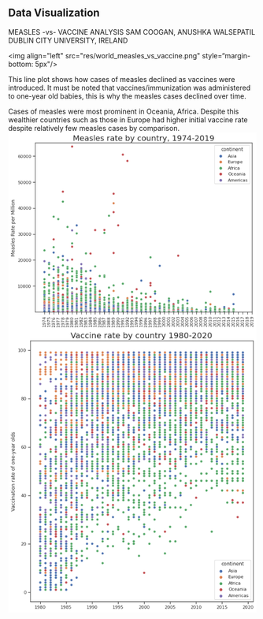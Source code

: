 ## Data Visualization 

MEASLES -vs- VACCINE ANALYSIS 
SAM COOGAN, ANUSHKA WALSEPATIL 
DUBLIN CITY UNIVERSITY, IRELAND 

<img align="left" src="res/world_measles_vs_vaccine.png" style=“margin-bottom: 5px"/>


This line plot shows how cases of measles declined as vaccines were introduced. 
It must be noted that vaccines/immunization was administered to one-year old babies, this is why the measles cases declined over time. 


<p>
Cases of measles were most prominent in Oceania, Africa. Despite this wealthier countries such as those in Europe had higher initial vaccine rate despite relatively few measles cases by comparison.
<img align="left" src="res/measles_by_country.png"/>
<br>
<img align="left" src="res/vaccine_by_country.png"/>

</p>

